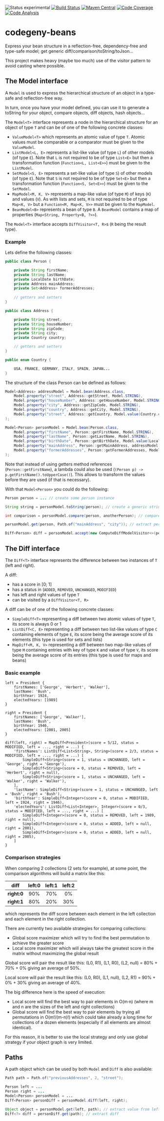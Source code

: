 ![Status experimental](https://img.shields.io/badge/status-experimental-red.svg)
[![Build Status](https://img.shields.io/travis/codegeny/codegeny-beans.svg)](https://travis-ci.org/codegeny/codegeny-beans)
[![Maven Central](https://img.shields.io/maven-central/v/org.codegeny/codegeny-beans.svg)](https://mvnrepository.com/artifact/org.codegeny/codegeny-beans)
[![Code Coverage](https://img.shields.io/codecov/c/github/codegeny/codegeny-beans.svg)](https://codecov.io/gh/codegeny/codegeny-beans)
[![Code Analysis](https://img.shields.io/codacy/grade/2a447b2e20e34b628cef941f7619e184.svg)](https://www.codacy.com/app/codegeny/codegeny-beans)

# codegeny-beans

Express your bean structure in a reflection-free, dependency-free and type-safe model; get generic diff/comparison/toString/toJson...

This project makes heavy (maybe too much) use of the visitor pattern to avoid casting where possible.

## The Model interface

A `Model` is used to express the hierarchical structure of an object in a type-safe and reflection-free way.

In turn, once you have your model defined, you can use it to generate a toString for your object, compare objects, diff objects, hash objects... 

The `Model<T>` interface represents a node in the hierarchical structure for an object of type `T` and can be of one of the following concrete classes:

- `ValueModel<T>` which represents an atomic value of type `T`. Atomic values must be comparable or a comparator must be given to the `ValueModel`.
- `ListModel<L, E>` represents a list-like value (of type `L`) of other models (of type `E`). Note that `L` is not required to be of type `List<E>` but then a transformation function (`Function<L, List<E>>`) must be given to the `ListModel`.
- `SetModel<S, E>` represents a set-like value (of type `S`) of other models (of type `E`). Note that `S` is not required to be of type `Set<E>` but then a transformation function (`Function<S, Set<E>>`) must be given to the `SetModel`.
- `MapModel<M, K, V>` represents a map-like value (of type `M`) of keys (`K`) and values (`V`). As with lists and sets, `M` is not required to be of type `Map<K, V>` but a `Function<M, Map<K, V>>` must be given to the `MapModel`.
- `BeanModel<B>` represents a bean of type `B`. A `BeanModel` contains a map of properties (`Map<String, Property<B, ?>>`).

The `Model<T>` interface accepts `DiffVisitor<T, R>`s (`R` being the result type).

### Example

Lets define the following classes:

```java
public class Person {

	private String firstName;
	private String lastName;
	private LocalDate birthDate;
	private Address mainAddress;
	private Set<Address> formerAddresses;
	
	// getters and setters
}

public class Address {

	private String street;
	private String houseNumber;
	private String zipCode;
	private String city;
	private Country country;

	// getters and setters
}

public enum Country {

	USA, FRANCE, GERMANY, ITALY, SPAIN, JAPAN...
}
```

The structure of the class Person can be defined as follows:

```java
Model<Address> addressModel = Model.bean(Address.class,
	Model.property("street", Address::getStreet, Model.STRING),
	Model.property("houseNumber", Address::getHouseNumber, Model.STRING),
	Model.property("city", Address::getZipCode, Model.STRING),
	Model.property("country", Address::getCity, Model.STRING),
	Model.property("street", Address::getCountry, Model.value(Country.class))
);

Model<Person> personModel = Model.bean(Person.class,
	Model.property("firstName", Person::getFirstName, Model.STRING),
	Model.property("lastName", Person::getLastName, Model.STRING),
	Model.property("birthDate", Person::getBirthDate, Model.value(LocalDate.class)),
	Model.property("mainAddress", Person::getMainAddress, addressModel),
	Model.property("formerAddresses", Person::getFormerAddresses, Model.set(addressModel))
);
```

Note that instead of using getters method references (`Person::getFirstName`), a lambda could also be used (`(Person p) -> p.getFirstName().toUpperCase()`).
This allows to transform the values before they are used (if that is necessary).

With that `Model<Person>` you could do the following:

```java
Person person = ... // create some person instance

String string = personModel.toString(person); // create a generic string representation for person

int comparison = personModel.compare(person, anotherPerson); // compare person with anotherPerson by comparing fields in the order they were defined (firstName, lastName, birthDate, mainAddress.street, mainAddress.houseNumber...)

personModel.get(person, Path.of("mainAddress", "city")); // extract person.mainAddress.city

Diff<Person> diff = personModel.accept(new ComputeDiffModelVisitor<>(person, anotherPerson, 0.8)); // returns a Diff<Person>, see below for more explanation.
```

## The Diff interface

The `Diff<T>` interface represents the difference between two instances of `T` (left and right).

A diff:
- has a score in [0; 1]
- has a status in (`ADDED`, `REMOVED`, `UNCHANGED`, `MODIFIED`)
- has left and right values of type `T`
- can be visited by a `DiffVisitor<T, R>`

A diff can be of one of the following concrete classes:
- `SimpleDiff<T>` representing a diff between two atomic values of type `T`, its score is always 0 or 1
- `ListDiff<C, E>` representing a diff between two list-like values of type `C` containing elements of type `E`, its score being the average score of its elements (this type is used for sets and lists)
- `MapDiff<M, K, V>` representing a diff between two map-like values of type `M` containing entries with key of type `K` and value of type `V`, its score being the average score of its entries (this type is used for maps and beans)

### Basic example

``` 
left = President {
	firstNames: ['George', 'Herbert', 'Walker'],
	lastName: 'Bush',
	birthYear: 1924,
	electedYears: [1989]
}

right = President {
	firstNames: ['George', 'Walker'],
	lastName: 'Bush',
	birthYear: 1946,
	electedYears: [2001, 2005]
}

diff(left, right) = MapDiff<President>(score = 5/12, status = MODIFIED, left = ..., right = ...) {
	'firstNames': ListDiff<List<String>, String>(score = 2/3, status = MODIFIED, left = ..., right = ...) [
		SimpleDiff<String>(score = 1, status = UNCHANGED, left = 'George', right = 'George'),
		SimpleDiff<String>(score = 0, status = REMOVED, left = 'Herbert', right = null),
		SimpleDiff<String>(score = 1, status = UNCHANGED, left = 'Walker', right = 'Walker'),
	],
	'lastName': SimpleDiff<String>(score = 1, status = UNCHANGED, left = 'Bush', right = 'Bush'),
	'birthYear': SimpleDiff<Integer>(score = 0, status = MODIFIED, left = 1924, right = 1946),
	'electedYears': ListDiff<List<Integer>, Integer>(score = 0/3, status = MODIFIED, left = ..., right = ...) [
		SimpleDiff<Integer>(score = 0, status = REMOVED, left = 1989, right = null),
		SimpleDiff<Integer>(score = 0, status = ADDED, left = null, right = 2001),
		SimpleDiff<Integer>(score = 0, status = ADDED, left = null, right = 2005),
	]
}
```

### Comparison strategies

When comparing 2 collections (2 sets for example), at some point, the comparison algorithms will build a matrix like this:

| diff | left:0 | left:1 | left:2 |
| :---: | :---: | :---: | :---: |
| **right:0** | 90% | 70% | 0% |
| **right:1** | 80% | 20% | 30% |

which represents the diff score between each element in the left collection and each element in the right collection.

There are currently two available strategies for comparing collections:
- Global score maximizer which will try to find the best permutation to achieve the greater score
- Local score maximizer which will always take the greatest score in the matrix without maximizing the global result

Global score will pair the result like this: (L0, R1), (L1, R0), (L2, null) = 80% + 70% + 0% giving an average of 50%.

Local score will pair the result like this: (L0, R0), (L1, null), (L2, R1) = 90% + 0% + 30% giving an average of 40%.

The big difference here is the speed of execution:

- Local score will find the best way to pair elements in O(m&middot;n) (where m and n are the sizes of the left and right collections)
- Global score will find the best way to pair elements by trying all permutations in O(m!/(m-n)!) which could take already a long time for collections of a dozen elements (especially if all elements are almost identical).

For this reason, it is better to use the local strategy and only use global strategy if your object graph is very limited.

## Paths

A path object which can be used by both `Model` and `Diff` is also available:

```java
Path path = Path.of("previousAddresses", 2, "street");

Person left = ...
Person right = ...
Model<Person> personModel = ...
Diff<Person> personDiff = personModel.diff(left, right);

Object object = personModel.get(left, path); // extract value from left
Diff<?> diff = personDiff.get(path); // extract diff
```